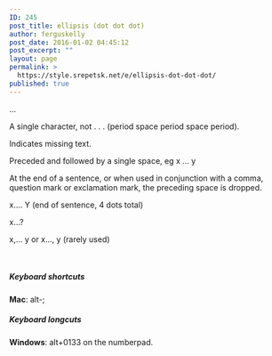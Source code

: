 ```yaml
---
ID: 245
post_title: ellipsis (dot dot dot)
author: ferguskelly
post_date: 2016-01-02 04:45:12
post_excerpt: ""
layout: page
permalink: >
  https://style.srepetsk.net/e/ellipsis-dot-dot-dot/
published: true
---
```

…

A single character, not . . . (period space period space period).

Indicates missing text.

Preceded and followed by a single space, eg x … y

At the end of a sentence, or when used in conjunction with a comma, question mark or exclamation mark, the preceding space is dropped.

x…. Y (end of sentence, 4 dots total)

x…?

x,… y or x…, y (rarely used)

&nbsp;
<h5>Keyboard shortcuts</h5>
<strong>Mac</strong>: alt-;
<h5>Keyboard longcuts</h5>
<strong>Windows</strong>: alt+0133 on the numberpad.